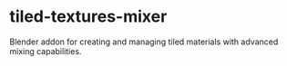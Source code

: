 # tiled-textures-mixer
 Blender addon for creating and managing tiled materials with advanced mixing capabilities.
